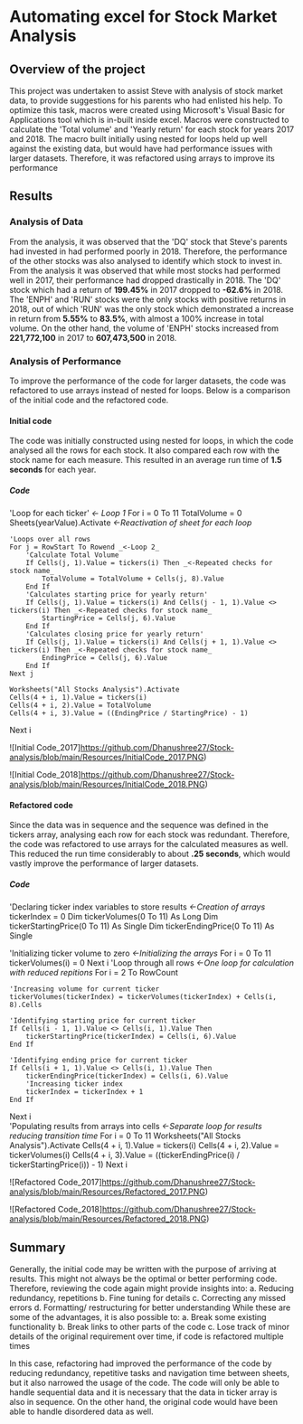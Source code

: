 # Automating excel for Stock Market Analysis

## Overview of the project
This project was undertaken to assist Steve with analysis of stock market data, to provide suggestions for his parents who had enlisted his help. To optimize this task, macros were created using Microsoft's Visual Basic for Applications tool which is in-built inside excel. Macros were constructed to calculate the 'Total volume' and 'Yearly return' for each stock for years 2017 and 2018. The macro built initially using nested for loops held up well against the existing data, but would have had performance issues with larger datasets. Therefore, it was refactored using arrays to improve its performance

## Results

### Analysis of Data
From the analysis, it was observed that the 'DQ' stock that Steve's parents had invested in had performed poorly in 2018. Therefore, the performance of the other stocks was also analysed to identify which stock to invest in. From the analysis it was observed that while most stocks had performed well in 2017, their performance had dropped drastically in 2018. The 'DQ' stock which had a return of **199.45%** in 2017 dropped to **-62.6%** in 2018. The 'ENPH' and 'RUN' stocks were the only stocks with positive returns in 2018, out of which 'RUN' was the only stock which demonstrated a increase in return from **5.55%** to **83.5%**, with almost a 100% increase in total volume. On the other hand, the volume of 'ENPH' stocks increased from **221,772,100** in 2017 to **607,473,500** in 2018.

### Analysis of Performance
To improve the performance of the code for larger datasets, the code was refactored to use arrays instead of nested for loops. Below is a comparison of the initial code and the refactored code.

#### Initial code
The code was initially constructed using nested for loops, in which the code analysed all the rows for each stock. It also compared each row with the stock name for each measure. This resulted in an average run time of **1.5 seconds** for each year.

##### Code

'Loop for each ticker' _<- Loop 1_
 For i = 0 To 11
    TotalVolume = 0
    Sheets(yearValue).Activate _<-Reactivation of sheet for each loop_

    'Loops over all rows
    For j = RowStart To Rowend _<-Loop 2_
        'Calculate Total Volume
        If Cells(j, 1).Value = tickers(i) Then _<-Repeated checks for stock name_
            TotalVolume = TotalVolume + Cells(j, 8).Value
        End If
        'Calculates starting price for yearly return'
        If Cells(j, 1).Value = tickers(i) And Cells(j - 1, 1).Value <> tickers(i) Then _<-Repeated checks for stock name_
            StartingPrice = Cells(j, 6).Value
        End If
        'Calculates closing price for yearly return'
        If Cells(j, 1).Value = tickers(i) And Cells(j + 1, 1).Value <> tickers(i) Then _<-Repeated checks for stock name_
            EndingPrice = Cells(j, 6).Value
        End If
    Next j
    
    Worksheets("All Stocks Analysis").Activate
    Cells(4 + i, 1).Value = tickers(i)
    Cells(4 + i, 2).Value = TotalVolume
    Cells(4 + i, 3).Value = ((EndingPrice / StartingPrice) - 1)
Next i

![Initial Code_2017]https://github.com/Dhanushree27/Stock-analysis/blob/main/Resources/InitialCode_2017.PNG) 

![Initial Code_2018]https://github.com/Dhanushree27/Stock-analysis/blob/main/Resources/InitialCode_2018.PNG)

#### Refactored code
Since the data was in sequence and the sequence was defined in the tickers array, analysing each row for each stock was redundant. Therefore, the code was refactored to use arrays for the calculated measures as well. This reduced the run time considerably to about **.25 seconds**, which would vastly improve the performance of larger datasets.

##### Code

'Declaring ticker index variables to store results *<-Creation of arrays*
tickerIndex = 0
Dim tickerVolumes(0 To 11) As Long
Dim tickerStartingPrice(0 To 11) As Single
Dim tickerEndingPrice(0 To 11) As Single
                    
'Initializing ticker volume to zero *<-Initializing the arrays*
For i = 0 To 11
    tickerVolumes(i) = 0
Next i
'Loop through all rows *<-One loop for calculation with reduced repitions*
For i = 2 To RowCount

    'Increasing volume for current ticker
    tickerVolumes(tickerIndex) = tickerVolumes(tickerIndex) + Cells(i, 8).Cells

    'Identifying starting price for current ticker
    If Cells(i - 1, 1).Value <> Cells(i, 1).Value Then
        tickerStartingPrice(tickerIndex) = Cells(i, 6).Value
    End If

    'Identifying ending price for current ticker
    If Cells(i + 1, 1).Value <> Cells(i, 1).Value Then
        tickerEndingPrice(tickerIndex) = Cells(i, 6).Value
        'Increasing ticker index
        tickerIndex = tickerIndex + 1
    End If
Next i       
'Populating results from arrays into cells _<-Separate loop for results reducing transition time_
For i = 0 To 11
    Worksheets("All Stocks Analysis").Activate
    Cells(4 + i, 1).Value = tickers(i)
    Cells(4 + i, 2).Value = tickerVolumes(i)
    Cells(4 + i, 3).Value = ((tickerEndingPrice(i) / tickerStartingPrice(i)) - 1)
Next i

![Refactored Code_2017]https://github.com/Dhanushree27/Stock-analysis/blob/main/Resources/Refactored_2017.PNG) 

![Refactored Code_2018]https://github.com/Dhanushree27/Stock-analysis/blob/main/Resources/Refactored_2018.PNG)

## Summary
Generally, the initial code may be written with the purpose of arriving at results. This might not always be the optimal or better performing code. Therefore, reviewing the code again might provide insights into:
a. Reducing redundancy, repetitions
b. Fine tuning for details
c. Correcting any missed errors
d. Formatting/ restructuring for better understanding
While these are some of the advantages, it is also possible to:
a. Break some existing functionality
b. Break links to other parts of the code
c. Lose track of minor details of the original requirement over time, if code is refactored multiple times

In this case, refactoring had improved the performance of the code by reducing redundancy, repetitive tasks and navigation time between sheets, but it also narrowed the usage of the code. The code will only be able to handle sequential data and it is necessary that the data in ticker array is also in sequence. On the other hand, the original code would have been able to handle disordered data as well.
